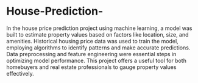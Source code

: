 # House-Prediction-
In the house price prediction project using machine learning, a model was built to estimate property values based on factors like location, size, and amenities. Historical housing price data was used to train the model, employing algorithms to identify patterns and make accurate predictions. Data preprocessing and feature engineering were essential steps in optimizing model performance. This project offers a useful tool for both homebuyers and real estate professionals to gauge property values effectively.
